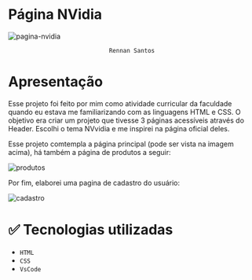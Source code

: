 # Página NVidia
![pagina-nvidia](https://github.com/user-attachments/assets/e3916c23-0968-4185-b6a4-1be2f8002535)<p align="center">
`Rennan Santos`

# Apresentação
Esse projeto foi feito por mim como atividade curricular da faculdade quando eu estava me familiarizando com as linguagens HTML e CSS. O objetivo era criar um projeto que tivesse 3 páginas acessíveis através do Header. 
Escolhi o tema NVvidia e me inspirei na página oficial deles. 

Esse projeto comtempla a página principal (pode ser vista na imagem acima), há também a página de produtos a seguir:

![produtos](https://github.com/user-attachments/assets/15fd7710-d768-4def-91be-66c54b761aed)<p align="center">

Por fim, elaborei uma pagina de cadastro do usuário:

![cadastro](https://github.com/user-attachments/assets/2cccef36-a3a4-4763-adc7-7884ba699758)<p align="center">


# ✅ Tecnologias utilizadas
- `HTML`
- `CSS`
- `VsCode`


